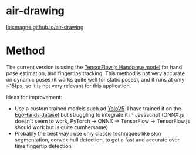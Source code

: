 # air-drawing

[loicmagne.github.io/air-drawing](https://loicmagne.github.io/air-drawing/)


# Method

The current version is using the [TensorFlow.js Handpose model](https://github.com/tensorflow/tfjs-models/tree/master/handpose) for hand pose estimation, and fingertips tracking. This method is not very accurate on dynamic poses (it works quite well for static poses), and it runs at only ~15fps, so it is not very relevant for this application.

Ideas for improvement:
- Use a custom trained models such ad [YoloV5](https://github.com/ultralytics/yolov5). I have trained it on the [EgoHands dataset](http://vision.soic.indiana.edu/projects/egohands/) but struggling to integrate it in Javascript (ONNX.js doesn't seem to work, PyTorch -> ONNX -> TensorFlow -> TensorFlow.js should work but is quite cumbersome)
- Probably the best way : use only classic techniques like skin segmentation, convex hull detection, to get a fast and accurate over time fingertip detection
